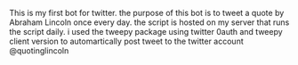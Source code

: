 This is my first bot for twitter. the purpose of this bot is to tweet a quote by Abraham Lincoln once every day. the script is hosted on my server that runs the script daily.
i used the tweepy package using twitter 0auth and tweepy client version to automartically post tweet to the twitter account @quotinglincoln